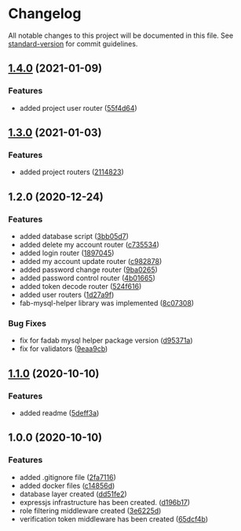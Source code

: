 # Changelog

All notable changes to this project will be documented in this file. See [standard-version](https://github.com/conventional-changelog/standard-version) for commit guidelines.

## [1.4.0](https://github.com/ismetkizgin/cl-serve/compare/v1.3.0...v1.4.0) (2021-01-09)


### Features

* added project user router ([55f4d64](https://github.com/ismetkizgin/cl-serve/commit/55f4d64a1f01f7e16581042e70c0313670fda76a))

## [1.3.0](https://github.com/ismetkizgin/cl-serve/compare/v1.2.0...v1.3.0) (2021-01-03)


### Features

* added project routers ([2114823](https://github.com/ismetkizgin/cl-serve/commit/211482363d503d0271a1403ea4109a6136ef90ac))

## 1.2.0 (2020-12-24)


### Features

* added database script ([3bb05d7](https://github.com/ismetkizgin/cl-serve/commit/3bb05d7a536fc22d85719ceb883ac6f8cf63db37))
* added delete my account router ([c735534](https://github.com/ismetkizgin/cl-serve/commit/c735534726067edb19e6b014ef2589345cd7d58c))
* added login router ([1897045](https://github.com/ismetkizgin/cl-serve/commit/1897045a6549fcd4bb207a6133b25a32ee954660))
* added my account update router ([c982878](https://github.com/ismetkizgin/cl-serve/commit/c9828782ea49756f71e3c4ee745d1a809eebf47c))
* added password change router ([9ba0265](https://github.com/ismetkizgin/cl-serve/commit/9ba0265513f184f18c4e18d0b2fa509c73df07bc))
* added password control router ([4b01665](https://github.com/ismetkizgin/cl-serve/commit/4b0166535d8057aa64515857f9a830998541b096))
* added token decode router ([524f616](https://github.com/ismetkizgin/cl-serve/commit/524f6162bbc38270aa3f2736a0b3ad9c4bd0327c))
* added user routers ([1d27a9f](https://github.com/ismetkizgin/cl-serve/commit/1d27a9f0ac334ef0c19e1a27169080822cca2217))
* fab-mysql-helper library was implemented ([8c07308](https://github.com/ismetkizgin/cl-serve/commit/8c073089922323d14c210a6950e5ab9816c8270d))


### Bug Fixes

* fix for fadab mysql helper package version ([d95371a](https://github.com/ismetkizgin/cl-serve/commit/d95371a5910f47d05d421ff58f73f5593a1d97b9))
* fix for validators ([9eaa9cb](https://github.com/ismetkizgin/cl-serve/commit/9eaa9cb28fabaca6c112e3c9ff41ba5e730fdee8))

## [1.1.0](https://github.com/ismetkizgin/cl-serve/compare/v1.0.0...v1.1.0) (2020-10-10)


### Features

* added readme ([5deff3a](https://github.com/ismetkizgin/cl-serve/commit/5deff3abedda678b619af1bfd3b742b79e4aa2b5))

## 1.0.0 (2020-10-10)


### Features

* added .gitignore file ([2fa7116](https://github.com/ismetkizgin/cl-serve/commit/2fa71168510d2b80139ef65ec5fa6e94639a0c19))
* added docker files ([c14856d](https://github.com/ismetkizgin/cl-serve/commit/c14856d26e05133bbd2f4a71063d8e988b7ba0ac))
* database layer created ([dd51fe2](https://github.com/ismetkizgin/cl-serve/commit/dd51fe2f63993fe160bdbde299f872ed28a92c66))
* expressjs infrastructure has been created. ([d196b17](https://github.com/ismetkizgin/cl-serve/commit/d196b17495142284d47d7a291774182376d145bf))
* role filtering middleware created ([3e6225d](https://github.com/ismetkizgin/cl-serve/commit/3e6225dd7cbd70342436c1040086a31a6c816d91))
* verification token middleware has been created ([65dcf4b](https://github.com/ismetkizgin/cl-serve/commit/65dcf4b0b96c596912672e9bba65beaef51c7c76))
